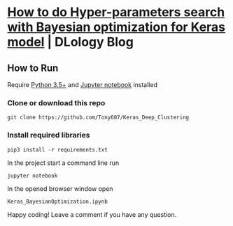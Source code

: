 # [How to do Hyper-parameters search with Bayesian optimization for Keras model](https://www.dlology.com/blog/how-to-do-hyperparameter-search-with-baysian-optimization-for-keras-model/) | DLology Blog


## How to Run
Require [Python 3.5+](https://www.python.org/ftp/python/3.6.4/python-3.6.4.exe) and [Jupyter notebook](https://jupyter.readthedocs.io/en/latest/install.html) installed
### Clone or download this repo
```
git clone https://github.com/Tony607/Keras_Deep_Clustering
```
### Install required libraries
`pip3 install -r requirements.txt`


In the project start a command line run
```
jupyter notebook
```
In the opened browser window open
```
Keras_BayesianOptimization.ipynb
```

Happy coding! Leave a comment if you have any question.
